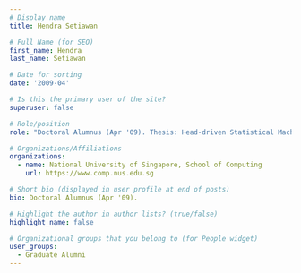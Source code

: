 ```yaml
---
# Display name
title: Hendra Setiawan

# Full Name (for SEO) 
first_name: Hendra
last_name: Setiawan

# Date for sorting
date: '2009-04'

# Is this the primary user of the site?
superuser: false

# Role/position
role: "Doctoral Alumnus (Apr '09). Thesis: Head-driven Statistical Machine Translation."

# Organizations/Affiliations
organizations:
  - name: National University of Singapore, School of Computing
    url: https://www.comp.nus.edu.sg

# Short bio (displayed in user profile at end of posts)
bio: Doctoral Alumnus (Apr '09). 

# Highlight the author in author lists? (true/false)
highlight_name: false

# Organizational groups that you belong to (for People widget)
user_groups:
  - Graduate Alumni
---
```

